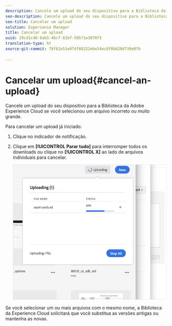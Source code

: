 ```yaml
---
description: Cancele um upload do seu dispositivo para a Biblioteca da Adobe Experience Cloud se você selecionou um arquivo incorreto ou muito grande.
seo-description: Cancele um upload do seu dispositivo para a Biblioteca da Adobe Experience Cloud se você selecionou um arquivo incorreto ou muito grande.
seo-title: Cancelar um upload
solution: Experience Manager
title: Cancelar um upload
uuid: 29cd1c48-0ab5-46cf-81bf-50571e3078f3
translation-type: ht
source-git-commit: 78f62e51e07df88252e6e54ec8f0b620d739e07b

---
```



# Cancelar um upload{#cancel-an-upload}

Cancele um upload do seu dispositivo para a Biblioteca da Adobe Experience Cloud se você selecionou um arquivo incorreto ou muito grande.

Para cancelar um upload já iniciado:

1. Clique no indicador de notificação.
1. Clique em **[!UICONTROL Parar tudo]** para interromper todos os downloads ou clique no **[!UICONTROL X]** ao lado de arquivos individuais para cancelar.

   ![](assets/library_uploading_in_progress.png)

Se você selecionar um ou mais arquivos com o mesmo nome, a Biblioteca da Experience Cloud solicitará que você substitua as versões antigas ou mantenha as novas.
